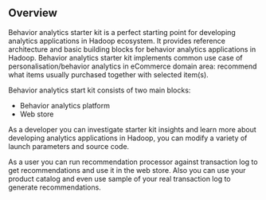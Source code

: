 Overview
--------
Behavior analytics starter kit is a perfect starting point for developing analytics applications in Hadoop ecosystem. 
It provides reference architecture and basic building blocks for behavior analytics applications in Hadoop.
Behavior analytics starter kit implements common use case of personalisation/behavior analytics in eCommerce domain area: 
recommend what items usually purchased together with selected item(s). 

Behavior analytics start kit consists of two main blocks:
* Behavior analytics platform
* Web store

As a developer you can investigate starter kit insights and learn more about developing analytics applications in Hadoop, you can modify a variety of launch parameters and source code.

As a user you can run recommendation processor against transaction log to get recommendations and use it in the web store.
Also you can use your product catalog and even use sample of your real transaction log to generate recommendations.
